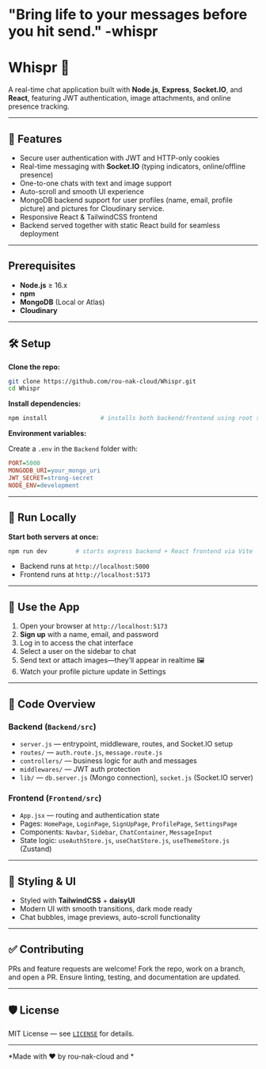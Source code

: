 # "Bring life to your messages before you hit send." -whispr

# Whispr 💬

A real-time chat application built with **Node.js**, **Express**, **Socket.IO**, and **React**, featuring JWT authentication, image attachments, and online presence tracking.

---

## 🚀 Features

* Secure user authentication with JWT and HTTP-only cookies
* Real-time messaging with **Socket.IO** (typing indicators, online/offline presence)
* One-to-one chats with text and image support
* Auto-scroll and smooth UI experience
* MongoDB backend support for user profiles (name, email, profile picture) and pictures for Cloudinary service.
* Responsive React & TailwindCSS frontend
* Backend served together with static React build for seamless deployment

---

## Prerequisites

* **Node.js** ≥ 16.x
* **npm** 
* **MongoDB** (Local or Atlas)
* **Cloudinary**

---

## 🛠️ Setup

**Clone the repo:**

```bash
git clone https://github.com/rou-nak-cloud/Whispr.git
cd Whispr
```

**Install dependencies:**

```bash
npm install               # installs both backend/frontend using root scripts
```

**Environment variables:**

Create a `.env` in the `Backend` folder with:

```ini
PORT=5000
MONGODB_URI=your_mongo_uri
JWT_SECRET=strong-secret
NODE_ENV=development
```

---

## 🔁 Run Locally

**Start both servers at once:**

```bash
npm run dev        # starts express backend + React frontend via Vite
```

* Backend runs at `http://localhost:5000`
* Frontend runs at `http://localhost:5173`

---

## 🧪 Use the App

1. Open your browser at `http://localhost:5173`
2. **Sign up** with a name, email, and password
3. Log in to access the chat interface
4. Select a user on the sidebar to chat
5. Send text or attach images—they’ll appear in realtime 🖼️
6. Watch your profile picture update in Settings

---

## 🧹 Code Overview

### Backend (`Backend/src`)

* `server.js` — entrypoint, middleware, routes, and Socket.IO setup
* `routes/` — `auth.route.js`, `message.route.js`
* `controllers/` — business logic for auth and messages
* `middlewares/` — JWT auth protection
* `lib/` — `db.server.js` (Mongo connection), `socket.js` (Socket.IO server)

### Frontend (`Frontend/src`)

* `App.jsx` — routing and authentication state
* Pages: `HomePage`, `LoginPage`, `SignUpPage`, `ProfilePage`, `SettingsPage`
* Components: `Navbar`, `Sidebar`, `ChatContainer`, `MessageInput`
* State logic: `useAuthStore.js`, `useChatStore.js`, `useThemeStore.js` (Zustand)

---

## 🎨 Styling & UI

* Styled with **TailwindCSS** + **daisyUI**
* Modern UI with smooth transitions, dark mode ready
* Chat bubbles, image previews, auto-scroll functionality

---

## ✅ Contributing

PRs and feature requests are welcome! Fork the repo, work on a branch, and open a PR. Ensure linting, testing, and documentation are updated.

---

## 🛡 License

MIT License — see [`LICENSE`](./LICENSE) for details.

---

*Made with ❤️ by rou-nak-cloud and *

